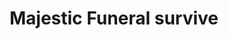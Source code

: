---
title: "Majestic Funeral survive"
url: /saint-albans/majestic-funeral-survive/
shop: funeral directors
---